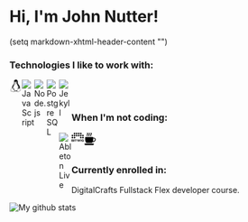 # Hi, I'm John Nutter!
(setq markdown-xhtml-header-content
      "<style type='text/css'>
@media (prefers-color-scheme: dark) {
  .my-image {
    filter: invert(100%);
  }
}
</style>")

### Technologies I like to work with: 

<img class="my-image" align="left" alt="Linux" width="22px" src="https://github.com/jnutterdev/simple-icons/blob/develop/icons/linux.svg" />
<img class="my-image" align="left" alt="JavaScript" width="22px" src="https://github.com/jnutterdev/simple-icons/blob/develop/icons/javascript.svg" />
<img class="my-image" align="left" alt="Node.js" width="22px" src="https://github.com/jnutterdev/simple-icons/blob/develop/icons/node-dot-js.svg" />
<img class="my-image" align="left" alt="PostgreSQL" width="22px" src="https://github.com/jnutterdev/simple-icons/blob/develop/icons/postgresql.svg" />
<img class="my-image" align="left" alt="Jekyll" width="22px" src="https://github.com/jnutterdev/simple-icons/blob/develop/icons/jekyll.svg" />

<br><br>
### When I'm not coding: 

<img class="my-image" align="left" alt="Ableton Live" width="22px" src="https://github.com/jnutterdev/simple-icons/blob/develop/icons/abletonlive.svg" />
<img class="my-image" align="left" alt="Bitwig" width="22px" src="https://github.com/jnutterdev/simple-icons/blob/develop/icons/BW_Logo_Header.svg" />
<img class="my-image" align="left" alt="Coffee" width="22px" src="https://github.com/jnutterdev/jnutterdev/blob/master/chocolate.svg" />

<br><br>
### Currently enrolled in:

DigitalCrafts Fullstack Flex developer course.

![My github stats](https://github-readme-stats.vercel.app/api?username=jnutterdev&show_icons=true&theme=radical)
